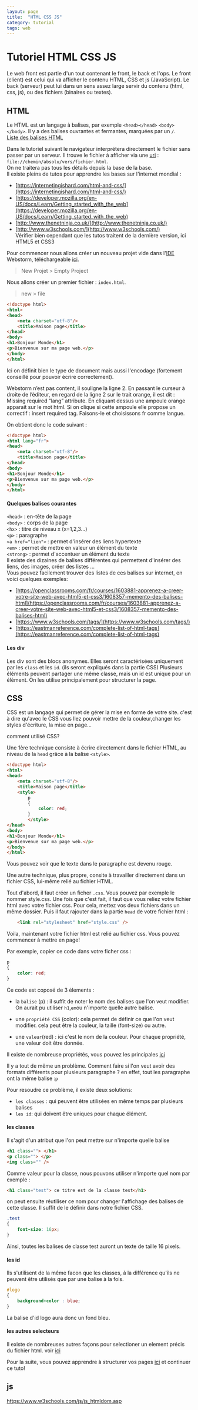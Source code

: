 ```yaml
---
layout: page
title:  "HTML CSS JS"
category: tutorial
tags: web
---
```



# Tutoriel HTML CSS JS

Le web front est partie d'un tout contenant le front, le back et l'ops.
Le front (client) est celui qui va afficher le contenu HTML, CSS et js (JavaScript).
Le back (serveur) peut lui dans un sens assez large servir du contenu (html, css, js), ou des fichiers (binaires ou textes).  

## HTML
Le HTML est un langage à balises, par exemple `<head></head>` `<body></body>`. Il y a des balises ouvrantes et fermantes, marquées par un `/`.\
[Liste des balises HTML](https://openclassrooms.com/fr/courses/1603881-apprenez-a-creer-votre-site-web-avec-html5-et-css3/1608357-memento-des-balises-html)

Dans le tutoriel suivant le navigateur interprétera directement le fichier sans passer par un serveur.
Il trouve le fichier à afficher via une [uri](https://fr.wikipedia.org/wiki/Uniform_Resource_Identifier) : `file://chemin/absolu/vers/fichier.html`. \
On ne traitera pas tous les détails depuis la base de la base. \
Il existe pleins de tutos pour apprendre les bases sur l'internet mondial :
- [https://internetingishard.com/html-and-css/](https://internetingishard.com/html-and-css/)
- [https://developer.mozilla.org/en-US/docs/Learn/Getting_started_with_the_web](https://developer.mozilla.org/en-US/docs/Learn/Getting_started_with_the_web)
- [http://www.thenetninja.co.uk/](http://www.thenetninja.co.uk/)
- [http://www.w3schools.com/](http://www.w3schools.com/)
\
Vérifier bien cependant que les tutos traitent de la dernière version, ici HTML5 et CSS3

Pour commencer nous allons créer un nouveau projet vide dans l'[IDE](https://fr.wikipedia.org/wiki/Environnement_de_développement) Webstorm, téléchargeable [ici](https://www.jetbrains.com/fr-fr/webstorm/).
>New Projet > Empty Project

Nous allons créer un premier fichier : `index.html`. 
> new > file 

~~~html 
<!doctype html>
<html>
<head>
    <meta charset="utf-8"/>
    <title>Maison page</title>
</head>
<body>
<h1>Bonjour Monde</h1>
<p>Bienvenue sur ma page web.</p>
</body>
</html>
~~~
Ici on définit bien le type de document mais aussi l'encodage (fortement conseillé pour pouvoir écrire correctement).

Webstorm n’est pas content, il souligne la ligne 2. En passant le curseur à droite de l’éditeur, en regard de la ligne 2 sur le trait orange, il est dit : Missing required “lang” attribute. En cliquant dessus une ampoule orange apparait sur le mot html. Si on clique si cette ampoule elle propose un correctif : insert required tag. Faisons-le et choisissons fr comme langue.

On obtient donc le code suivant :
~~~~html
<!doctype html>
<html lang="fr">
<head>
    <meta charset="utf-8"/>
    <title>Maison page</title>
</head>
<body>
<h1>Bonjour Monde</h1>
<p>Bienvenue sur ma page web.</p>
</body>
</html>
~~~~
#### Quelques balises courantes 
``<head>`` : en-tête de la page \
``<body>`` : corps de la page \
``<hx>`` : titre de niveau x (x=1,2,3...)\
``<p>`` : paragraphe \
``<a href="lien">`` : permet d'insérer des liens hypertexte \
``<em>`` : permet de mettre en valeur un élément du texte \
``<strong>`` : permet d'accentuer un élément du texte \
Il existe des dizaines de balises différentes qui permettent d'insérer des liens, des images, créer des listes ...\
Vous pouvez facilement trouver des listes de ces balises sur internet, en voici quelques exemples:
- [https://openclassrooms.com/fr/courses/1603881-apprenez-a-creer-votre-site-web-avec-html5-et-css3/1608357-memento-des-balises-html](https://openclassrooms.com/fr/courses/1603881-apprenez-a-creer-votre-site-web-avec-html5-et-css3/1608357-memento-des-balises-html)
- [https://www.w3schools.com/tags/](https://www.w3schools.com/tags/)
- [https://eastmanreference.com/complete-list-of-html-tags](https://eastmanreference.com/complete-list-of-html-tags)

#### Les div 
Les div sont des blocs anonymes. Elles seront caractérisées uniquement par les `class` et les `id`. (ils seront expliqués dans la partie CSS)
Plusieurs éléments peuvent partager une même classe, mais un id est unique pour un élément.
On les utilise principalement pour structurer la page. 

## CSS
CSS est un langage qui permet de gérer la mise en forme de votre site. c'est à dire qu'avec le CSS vous llez pouvoir mettre de la couleur,changer les styles d'écriture, la mise en page...

comment utilisé CSS?

Une 1ère technique consiste à écrire directement dans le fichier HTML, au niveau de la `head` grâce à la balise `<style>`.

~~~html 
<!doctype html>
<html>
<head>
    <meta charset="utf-8"/>
    <title>Maison page</title>
    <style>
        p
        {
            color: red;
        }
        </style>
</head>
<body>
<h1>Bonjour Monde</h1>
<p>Bienvenue sur ma page web.</p>
</body>
</html>
~~~

Vous pouvez voir que le texte dans le paragraphe est devenu rouge.

Une autre technique, plus propre, consite à travailler directement dans un fichier CSS, lui-même relié au fichier HTML.

Tout d'abord, il faut créer un ficher `.css`. Vous pouvez par exemple le nommer style.css.
Une fois que c'est fait, il faut que vous reliez votre fichier html avec votre fichier css.
Pour cela, mettez vos deux fichiers dans un même dossier. Puis il faut rajouter dans la partie `head` de votre fichier html :
~~~~html
    <link rel="stylesheet" href="style.css" />
~~~~
Voila, maintenant votre fichier html est relié au fichier css. Vous pouvez commencer à mettre en page!

Par exemple, copier ce code dans votre ficher css :
~~~~CSS
p
{
    color: red;
}
~~~~

Ce code est coposé de 3 élements :
- la `balise` (p) : il suffit de noter le nom des balises que l'on veut modifier. On aurait pu utiliser `h1`,`em`ou n'importe quelle autre balise.

- une `propriété CSS` (color): cela permet de définir ce que l'on veut modifier. cela peut être la couleur, la taille (font-size) ou autre.

- une `valeur`(red) : ici c'est le nom de la couleur. Pour chaque propriété, une valeur doit être donnée.

Il existe de nombreuse propriétés, vous pouvez les principales [ici](https://openclassrooms.com/fr/courses/1603881-apprenez-a-creer-votre-site-web-avec-html5-et-css3/1608902-memento-des-proprietes-css)

Il y a tout de même un problème. Comment faire si l'on veut avoir des formats différents pour plusieurs paragraphe ? en effet, tout les paragraphe ont la même balise :`p`

Pour resoudre ce problème, il existe deux solutions:
- `les classes` : qui peuvent être utilisées en même temps par plusieurs balises
- `les id`: qui doivent être uniques pour chaque élément.

#### les classes 

Il s'agit d'un atribut que l'on peut mettre sur n'importe quelle balise 

~~~~HTML
<h1 class=""> </h1>
<p class=""> </p>
<img class="" />
~~~~

Comme valeur pour la classe, nous pouvons utiliser n'importe quel nom par exemple :

~~~~HTML
<h1 class="test"> ce titre est de la classe test</h1>
~~~~
on peut ensuite réutiliser ce nom pour changer l'affichage des balises de cette classe. Il suffit de le définir dans notre fichier CSS.

~~~~CSS
.test
{
    font-size: 16px;
}
~~~~

Ainsi, toutes les balises de classe test auront un texte de taille 16 pixels.

#### les id

Ils s'utilisent de la même facon que les classes, à la différence qu'ils ne peuvent être utilisés que par une balise à la fois.

~~~~CSS
#logo
{
    background-color : blue;
}
~~~~
La balise d'id logo aura donc un fond bleu.

#### les autres selecteurs

Il existe de nombreuses autres façons pour selectioner un element précis du fichier html. voir [ici](https://ensweb.users.info.unicaen.fr/pres/sel/intro.php)

Pour la suite, vous pouvez apprendre à structurer vos pages [ici](https://openclassrooms.com/fr/courses/1603881-apprenez-a-creer-votre-site-web-avec-html5-et-css3/1605881-structurez-votre-page) et continuer ce tuto!

## js

https://www.w3schools.com/js/js_htmldom.asp



